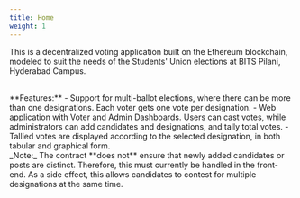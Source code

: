 ```yaml
---
title: Home
weight: 1
---
```


This is a decentralized voting application built on the Ethereum blockchain, modeled to suit the needs of the Students' Union elections at BITS Pilani, Hyderabad Campus.

<br/>
**Features:**
- Support for multi-ballot elections, where there can be more than one designations. Each voter gets one vote per designation.
- Web application with Voter and Admin Dashboards. Users can cast votes, while administrators can add candidates and designations, and tally total votes.
- Tallied votes are displayed according to the selected designation, in both tabular and graphical form.  

<br/>
_Note:_ The contract **does not** ensure that newly added candidates or posts are distinct. Therefore, this must currently be handled in the front-end. As a side effect, this allows candidates to contest for multiple designations at the same time.

